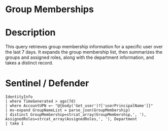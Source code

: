 # Group Memberships

# Description
This query retrieves group membership information for a specific user over the last 7 days. It expands the group membership list, then summarizes the groups and assigned roles, along with the department information, and takes a distinct record.

# Sentinel / Defender
```kql
IdentityInfo
| where TimeGenerated > ago(7d)
| where AccountUPN =~ "@{body('Get_user')?['userPrincipalName']}"
| mv-expand GroupNameList = parse_json(GroupMembership)
| distinct GroupMembership=strcat_array(GroupMembership,', '), AssignedRoles=strcat_array(AssignedRoles,', '), Department
| take 1
```
